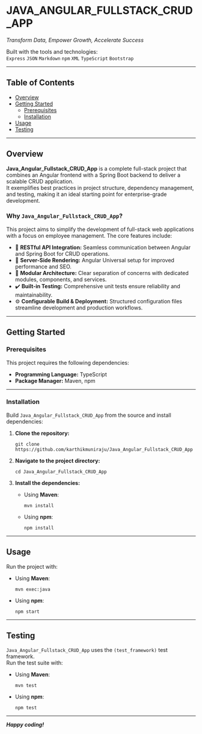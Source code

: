 # JAVA_ANGULAR_FULLSTACK_CRUD_APP

_Transform Data, Empower Growth, Accelerate Success_

Built with the tools and technologies:  
`Express` `JSON` `Markdown` `npm` `XML` `TypeScript` `Bootstrap`

---

## Table of Contents

- [Overview](#overview)
- [Getting Started](#getting-started)
  - [Prerequisites](#prerequisites)
  - [Installation](#installation)
- [Usage](#usage)
- [Testing](#testing)

---

## Overview

**Java_Angular_Fullstack_CRUD_App** is a complete full-stack project that combines an Angular frontend with a Spring Boot backend to deliver a scalable CRUD application.  
It exemplifies best practices in project structure, dependency management, and testing, making it an ideal starting point for enterprise-grade development.

### Why `Java_Angular_Fullstack_CRUD_App`?

This project aims to simplify the development of full-stack web applications with a focus on employee management. The core features include:

- 🔗 **RESTful API Integration:** Seamless communication between Angular and Spring Boot for CRUD operations.
- 🚀 **Server-Side Rendering:** Angular Universal setup for improved performance and SEO.
- 📐 **Modular Architecture:** Clear separation of concerns with dedicated modules, components, and services.
- ✔️ **Built-in Testing:** Comprehensive unit tests ensure reliability and maintainability.
- ⚙️ **Configurable Build & Deployment:** Structured configuration files streamline development and production workflows.

---

## Getting Started

### Prerequisites

This project requires the following dependencies:

- **Programming Language:** TypeScript
- **Package Manager:** Maven, npm

---

### Installation

Build `Java_Angular_Fullstack_CRUD_App` from the source and install dependencies:

1. **Clone the repository:**
    ```
    git clone https://github.com/karthikmuniraju/Java_Angular_Fullstack_CRUD_App
    ```

2. **Navigate to the project directory:**
    ```
    cd Java_Angular_Fullstack_CRUD_App
    ```

3. **Install the dependencies:**

    - Using **Maven**:
      ```
      mvn install
      ```
    - Using **npm**:
      ```
      npm install
      ```

---

## Usage

Run the project with:

- Using **Maven**:
    ```
    mvn exec:java
    ```

- Using **npm**:
    ```
    npm start
    ```

---

## Testing

`Java_Angular_Fullstack_CRUD_App` uses the `(test_framework)` test framework.  
Run the test suite with:

- Using **Maven**:
    ```
    mvn test
    ```
- Using **npm**:
    ```
    npm test
    ```

---

**_Happy coding!_**
